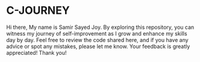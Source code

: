 # C-JOURNEY
Hi there, My name is Samir Sayed Joy. By exploring this repository, you can witness my journey of self-improvement as I grow and enhance my skills day by day.  Feel free to review the code shared here, and if you have any advice or spot any mistakes, please let me know. Your feedback is greatly appreciated!  Thank you!
